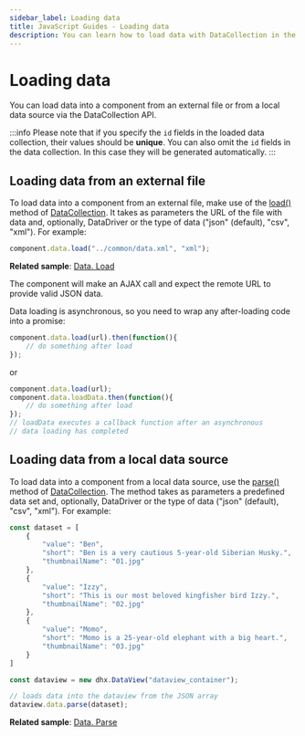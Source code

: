 ```yaml
---
sidebar_label: Loading data
title: JavaScript Guides - Loading data 
description: You can learn how to load data with DataCollection in the documentation of the DHTMLX JavaScript UI library. Browse developer guides and API reference, try out code examples and live demos, and download a free 30-day evaluation version of DHTMLX Suite.
---
```


# Loading data

You can load data into a component from an external file or from a local data source via the DataCollection API.

:::info
Please note that if you specify the `id` fields in the loaded data collection, their values should be **unique**. You can also omit the `id` fields in the data collection. In this case they will be generated automatically.
:::

## Loading data from an external file

To load data into a component from an external file, make use of the [load()](data_collection/api/datacollection_load_method.md) method of [DataCollection](data_collection.md). It takes as parameters the URL of the file with data and, optionally, DataDriver or the type of data ("json" (default), "csv", "xml"). For example:

~~~jsx
component.data.load("../common/data.xml", "xml");
~~~

**Related sample**: [Data. Load](https://snippet.dhtmlx.com/dyykcnxi)

The component will make an AJAX call and expect the remote URL to provide valid JSON data.

Data loading is asynchronous, so you need to wrap any after-loading code into a promise:

~~~jsx
component.data.load(url).then(function(){
    // do something after load
});
~~~

or

~~~jsx
component.data.load(url);
component.data.loadData.then(function(){
    // do something after load
});
// loadData executes a callback function after an asynchronous
// data loading has completed
~~~

## Loading data from a local data source

To load data into a component from a local data source, use the [parse()](data_collection/api/datacollection_parse_method.md) method of [DataCollection](data_collection.md). The method takes as parameters a predefined data set and, optionally, DataDriver or the type of data ("json" (default), "csv", "xml"). For example:

~~~jsx
const dataset = [
    {
        "value": "Ben",
        "short": "Ben is a very cautious 5-year-old Siberian Husky.",
        "thumbnailName": "01.jpg"
    },
    {
        "value": "Izzy",
        "short": "This is our most beloved kingfisher bird Izzy.",
        "thumbnailName": "02.jpg"
    },
    {
        "value": "Momo",
        "short": "Momo is a 25-year-old elephant with a big heart.",
        "thumbnailName": "03.jpg"
    }
]

const dataview = new dhx.DataView("dataview_container");

// loads data into the dataview from the JSON array
dataview.data.parse(dataset);
~~~

**Related sample**: [Data. Parse](https://snippet.dhtmlx.com/0zrxtmvi)
